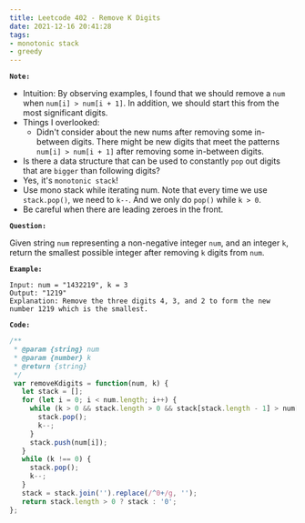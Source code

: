 ```yaml
---
title: Leetcode 402 - Remove K Digits
date: 2021-12-16 20:41:28
tags:
- monotonic stack
- greedy
---
```

**`Note:`**
- Intuition: By observing examples, I found that we should remove a `num` when `num[i] > num[i + 1]`. In addition, we should start this from the most significant digits.
- Things I overlooked: 
  - Didn't consider about the new nums after removing some in-between digits. There might be new digits that meet the patterns `num[i] > num[i + 1]` after removing some in-between digits.
- Is there a data structure that can be used to constantly `pop` out digits that are `bigger` than following digits?
- Yes, it's `monotonic stack`!
- Use mono stack while iterating num. Note that every time we use `stack.pop()`, we need to `k--`. And we only do `pop()` while `k > 0`.
- Be careful when there are leading zeroes in the front.

**`Question:`**

Given string `num` representing a non-negative integer `num`, and an integer `k`, return the smallest possible integer after removing `k` digits from `num`.

**`Example:`**
```
Input: num = "1432219", k = 3
Output: "1219"
Explanation: Remove the three digits 4, 3, and 2 to form the new number 1219 which is the smallest.
```

**`Code:`**
```javascript
/**
 * @param {string} num
 * @param {number} k
 * @return {string}
 */
 var removeKdigits = function(num, k) {
   let stack = [];
   for (let i = 0; i < num.length; i++) {
     while (k > 0 && stack.length > 0 && stack[stack.length - 1] > num[i]) {
       stack.pop();
       k--;
     }
     stack.push(num[i]);
   }
   while (k !== 0) {
     stack.pop();
     k--;
   }
   stack = stack.join('').replace(/^0+/g, '');
   return stack.length > 0 ? stack : '0';
};
```